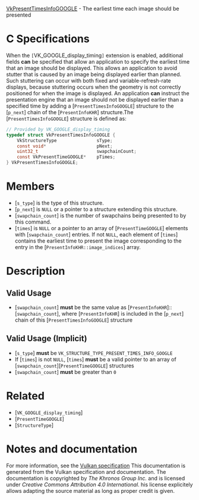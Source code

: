 [VkPresentTimesInfoGOOGLE](https://www.khronos.org/registry/vulkan/specs/1.3-extensions/man/html/VkPresentTimesInfoGOOGLE.html) - The earliest time each image should be presented

# C Specifications
When the `[`VK_GOOGLE_display_timing`]` extension is enabled, additional
fields  **can**  be specified that allow an application to specify the earliest
time that an image should be displayed.
This allows an application to avoid stutter that is caused by an image being
displayed earlier than planned.
Such stuttering can occur with both fixed and variable-refresh-rate
displays, because stuttering occurs when the geometry is not correctly
positioned for when the image is displayed.
An application  **can**  instruct the presentation engine that an image should
not be displayed earlier than a specified time by adding a
[`PresentTimesInfoGOOGLE`] structure to the [`p_next`] chain of the
[`PresentInfoKHR`] structure.The [`PresentTimesInfoGOOGLE`] structure is defined as:
```c
// Provided by VK_GOOGLE_display_timing
typedef struct VkPresentTimesInfoGOOGLE {
    VkStructureType               sType;
    const void*                   pNext;
    uint32_t                      swapchainCount;
    const VkPresentTimeGOOGLE*    pTimes;
} VkPresentTimesInfoGOOGLE;
```

# Members
- [`s_type`] is the type of this structure.
- [`p_next`] is `NULL` or a pointer to a structure extending this structure.
- [`swapchain_count`] is the number of swapchains being presented to by this command.
- [`times`] is `NULL` or a pointer to an array of [`PresentTimeGOOGLE`] elements with [`swapchain_count`] entries. If not `NULL`, each element of [`times`] contains the earliest time to present the image corresponding to the entry in the [`PresentInfoKHR::image_indices`] array.

# Description
## Valid Usage
-  [`swapchain_count`] **must**  be the same value as [`PresentInfoKHR`]::[`swapchain_count`], where [`PresentInfoKHR`] is included in the [`p_next`] chain of this [`PresentTimesInfoGOOGLE`] structure

## Valid Usage (Implicit)
-  [`s_type`] **must**  be `VK_STRUCTURE_TYPE_PRESENT_TIMES_INFO_GOOGLE`
-    If [`times`] is not `NULL`, [`times`] **must**  be a valid pointer to an array of [`swapchain_count`][`PresentTimeGOOGLE`] structures
-  [`swapchain_count`] **must**  be greater than `0`

# Related
- [`VK_GOOGLE_display_timing`]
- [`PresentTimeGOOGLE`]
- [`StructureType`]

# Notes and documentation
For more information, see the [Vulkan specification](https://www.khronos.org/registry/vulkan/specs/1.3-extensions/html/vkspec.html)
This documentation is generated from the Vulkan specification and documentation.
The documentation is copyrighted by *The Khronos Group Inc.* and is licensed under *Creative Commons Attribution 4.0 International*.
his license explicitely allows adapting the source material as long as proper credit is given.
        